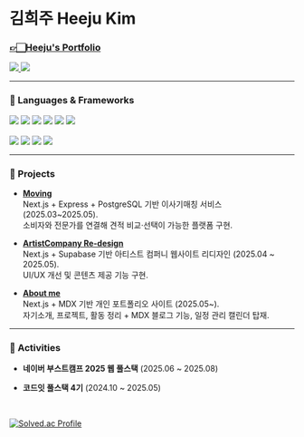 # 김희주    Heeju Kim
### [👉🏻Heeju's Portfolio](https://aboutme-inky-nine.vercel.app/)

<a href="mailto:effelt0905@gmail.com">
  <img src="https://img.shields.io/badge/Gmail-D14836?style=flat-square&logo=gmail&logoColor=white"/>
</a>
<a href="https://velog.io/@lucy-kim04" target="_blank">
  <img src="https://img.shields.io/badge/Velog-20C997?style=flat-square&logo=velog&logoColor=white"/>
</a>

---

### 🔧 Languages & Frameworks

<p align="left">
  <!-- 언어 -->
  <img src="https://img.shields.io/badge/Python-3776AB?style=for-the-badge&logo=python&logoColor=fff" />
  <img src="https://img.shields.io/badge/Java-007396?style=for-the-badge&logo=java&logoColor=fff" />
  <img src="https://img.shields.io/badge/JavaScript-F7DF1E?style=for-the-badge&logo=javascript&logoColor=000" />
  <img src="https://img.shields.io/badge/TypeScript-3178C6?style=for-the-badge&logo=typescript&logoColor=fff" />
  <img src="https://img.shields.io/badge/HTML5-E34F26?style=for-the-badge&logo=html5&logoColor=fff" />
  <img src="https://img.shields.io/badge/CSS3-1572B6?style=for-the-badge&logo=css3&logoColor=fff" />
<br>
  <br>
  <!-- 주요 프레임워크 -->
  <img src="https://img.shields.io/badge/React-61DAFB?style=for-the-badge&logo=react&logoColor=000" />
  <img src="https://img.shields.io/badge/Next.js-000000?style=for-the-badge&logo=next.js&logoColor=fff" />
  <img src="https://img.shields.io/badge/Spring%20Boot-6DB33F?style=for-the-badge&logo=springboot&logoColor=fff" />
  <img src="https://img.shields.io/badge/Express-000000?style=for-the-badge&logo=express&logoColor=fff" />
</p>


---

### 📌 Projects
- **[Moving](https://github.com/fs-04-Moving/4-moving-team-fe1)**  
  Next.js + Express + PostgreSQL 기반 이사기매칭 서비스 (2025.03~2025.05).  
  소비자와 전문가를 연결해 견적 비교·선택이 가능한 플랫폼 구현.

- **[ArtistCompany Re-design](https://github.com/lucykim05/ArtistCompany)**  
  Next.js + Supabase 기반 아티스트 컴퍼니 웹사이트 리디자인 (2025.04 ~ 2025.05).  
  UI/UX 개선 및 콘텐츠 제공 기능 구현.

- **[About me](https://github.com/lucykim05/Aboutme)**  
  Next.js + MDX 기반 개인 포트폴리오 사이트 (2025.05~).  
  자기소개, 프로젝트, 활동 정리 + MDX 블로그 기능, 일정 관리 캘린더 탑재.
  


---

### 🚀 Activities
- **네이버 부스트캠프 2025 웹 풀스택** (2025.06 ~ 2025.08)  

- **코드잇 풀스택 4기** (2024.10 ~ 2025.05)  



<br>


[![Solved.ac Profile](http://mazassumnida.wtf/api/v2/generate_badge?boj=effelt22)](https://solved.ac/effelt22)



</div>
